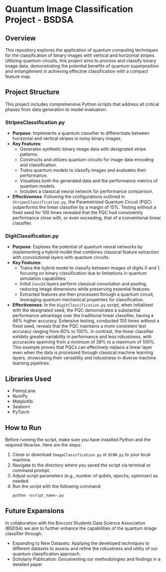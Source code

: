 # Quantum Image Classification Project - BSDSA
## Overview
This repository explores the application of quantum computing techniques for the classification of binary images with vertical and horizontal stripes. Utilizing quantum circuits, this project aims to process and classify binary image data, demonstrating the potential benefits of quantum superposition and entanglement in achieving effective classification with a compact feature map.

## Project Structure
This project includes comprehensive Python scripts that address all critical phases from data generation to model evaluation:

### StripesClassification.py
- **Purpose**: Implements a quantum classifier to differentiate between horizontal and vertical stripes in noisy binary images.
- **Key Features**:
  - Generates synthetic binary image data with designated stripe patterns.
  - Constructs and utilizes quantum circuits for image data encoding and classification.
  - Trains quantum models to classify images and evaluates their performance.
  - Visualizes both the generated data and the performance metrics of quantum models.
  - Includes a classical neural network for performance comparison.
- **Effectiveness**: Following the configurations outlined in `StripesClassification.py`, the Parametrized Quantum Circuit (PQC) outperforms the linear classifier by a margin of 15%. Testing without a fixed seed for 100 times revealed that the PQC had consistently performance close with, or even exceeding, that of a conventional linear classifier. 

### DigitClassification.py
- **Purpose**: Explores the potential of quantum neural networks by implementing a hybrid model that combines classical feature extraction with convolutional layers with quantum circuits.
- **Key Features**:
  - Trains the hybrid model to classify between images of digits 0 and 1, focusing on binary classification due to limitations in quantum simulation capabilities.
  - Initial `Conv2d` layers perform classical convolution and pooling, reducing image dimensions while preserving essential features.
  - Extracted features are then processed through a quantum circuit, leveraging quantum mechanical properties for classification.
- **Effectiveness**: In the `DigitClassification.py` script, when initialized with the designated seed, the PQC demonstrates a substantial performance advantage over the traditional linear classifier, having a 46% higher accuracy. Extensive testing, conducted 100 times without a fixed seed, reveals that the PQC maintains a more consistent test accuracy ranging from 60% to 100%. In contrast, the linear classifier exhibits greater variability in performance and less robustness, with accuracies spanning from a minimum of 38% to a maximum of 100%. This example proves that PQCs can effectively replace a linear layer even when the data is processed through classical machine learning layers, showcasing their versatility and robustness in diverse machine learning pipelines.

## Libraries Used
- PennyLane
- NumPy
- Matplotlib
- Seaborn
- PyTorch

## How to Run
Before running the script, make sure you have installed Python and the required libraries. Here are the steps:

1. Clone or download `ImageClassification.py` or `QCNN.py` to your local machine.
2. Navigate to the directory where you saved the script via terminal or command prompt.
3. Adjust script parameters (e.g., number of qubits, epochs, optimizer) as needed.
4. Run the script with the following command:
   ```bash
   python <script_name>.py
   ```
   
## Future Expansions
In collaboration with the Bocconi Students Data Science Association (BSDSA) we aim to further enhance the capabilities of the quantum image classifier through:
- Expanding to New Datasets: Applying the developed techniques to different datasets to assess and refine the robustness and utility of our quantum classification approach.
- Scholarly Publication: Documenting our methodologies and findings in a detailed paper
